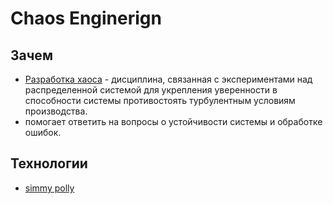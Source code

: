 # Chaos Enginerign

## Зачем

- [Разработка хаоса](http://principlesofchaos.org/) - дисциплина, связанная с экспериментами над распределенной системой для укрепления уверенности в способности системы противостоять турбулентным условиям производства.
- помогает ответить на вопросы о устойчивости системы и обработке ошибок.

## Технологии

- [simmy polly](http://www.thepollyproject.org/2019/06/27/simmy-the-monkey-for-making-chaos/)